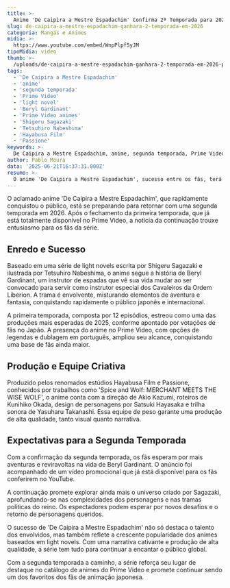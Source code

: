 ```yaml
---
title: >-
  Anime 'De Caipira a Mestre Espadachim' Confirma 2ª Temporada para 2026
slug: de-caipira-a-mestre-espadachim-ganhara-2-temporada-em-2026
categoria: Mangás e Animes
midia: >-
  https://www.youtube.com/embed/WnpPlpf5yJM
tipoMidia: video
thumb: >-
  /uploads/de-caipira-a-mestre-espadachim-ganhara-2-temporada-em-2026-preview.jpg
tags:
  - 'De Caipira a Mestre Espadachim'
  - 'anime'
  - 'segunda temporada'
  - 'Prime Video'
  - 'light novel'
  - 'Beryl Gardinant'
  - 'Prime Video animes'
  - 'Shigeru Sagazaki'
  - 'Tetsuhiro Nabeshima'
  - 'Hayabusa Film'
  - 'Passione'
keywords: >-
  De Caipira a Mestre Espadachim, anime, segunda temporada, Prime Video, light novel, Beryl Gardinant, Prime Video animes, Shigeru Sagazaki, Tetsuhiro Nabeshima, Hayabusa Film, Passione
author: Pablo Moura
data: '2025-06-21T16:37:31.000Z'
resumo: >-
  O anime 'De Caipira a Mestre Espadachim', sucesso entre os fãs, terá sua segunda temporada lançada em 2026. A primeira temporada já está disponível no Prime Video com legendas e dublagem em português.
---
```


O aclamado anime 'De Caipira a Mestre Espadachim', que rapidamente conquistou o público, está se preparando para retornar com uma segunda temporada em 2026. Após o fechamento da primeira temporada, que já está totalmente disponível no Prime Video, a notícia da continuação trouxe entusiasmo para os fãs da série.

## Enredo e Sucesso

Baseado em uma série de light novels escrita por Shigeru Sagazaki e ilustrada por Tetsuhiro Nabeshima, o anime segue a história de Beryl Gardinant, um instrutor de espadas que vê sua vida mudar ao ser convocado para servir como instrutor especial dos Cavaleiros da Ordem Liberion. A trama é envolvente, misturando elementos de aventura e fantasia, conquistando rapidamente o público japonês e internacional.

A primeira temporada, composta por 12 episódios, estreou como uma das produções mais esperadas de 2025, conforme apontado por votações de fãs no Japão. A presença do anime no Prime Video, com opções de legendas e dublagem em português, ampliou seu alcance, conquistando uma base de fãs ainda maior.

## Produção e Equipe Criativa

Produzido pelos renomados estúdios Hayabusa Film e Passione, conhecidos por trabalhos como 'Spice and Wolf: MERCHANT MEETS THE WISE WOLF', o anime conta com a direção de Akio Kazumi, roteiros de Kunihiko Okada, design de personagens por Satsuki Hayasaka e trilha sonora de Yasuharu Takanashi. Essa equipe de peso garante uma produção de alta qualidade, tanto visual quanto narrativa.

## Expectativas para a Segunda Temporada

Com a confirmação da segunda temporada, os fãs esperam por mais aventuras e reviravoltas na vida de Beryl Gardinant. O anúncio foi acompanhado de um vídeo promocional que já está disponível para os fãs conferirem no YouTube.

A continuação promete explorar ainda mais o universo criado por Sagazaki, aprofundando-se nas complexidades dos personagens e nas tramas políticas do reino. Os espectadores podem esperar por novos desafios e o retorno de personagens queridos.

O sucesso de 'De Caipira a Mestre Espadachim' não só destaca o talento dos envolvidos, mas também reflete a crescente popularidade dos animes baseados em light novels. Com uma narrativa cativante e produção de alta qualidade, a série tem tudo para continuar a encantar o público global.

Com a segunda temporada a caminho, a série reforça seu lugar de destaque no catálogo de animes do Prime Video e promete continuar sendo um dos favoritos dos fãs de animação japonesa.